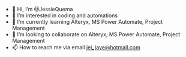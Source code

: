 - 👋 Hi, I’m @JessieQuema
- 👀 I’m interested in coding and automations
- 🌱 I’m currently learning Alteryx, MS Power Automate, Project Management
- 💞️ I’m looking to collaborate on Alteryx, MS Power Automate, Project Management
- 📫 How to reach me via email jei_jaye@hotmail.com

<!---
JessieQuema/JessieQuema is a ✨ special ✨ repository because its `README.md` (this file) appears on your GitHub profile.
You can click the Preview link to take a look at your changes.
--->
